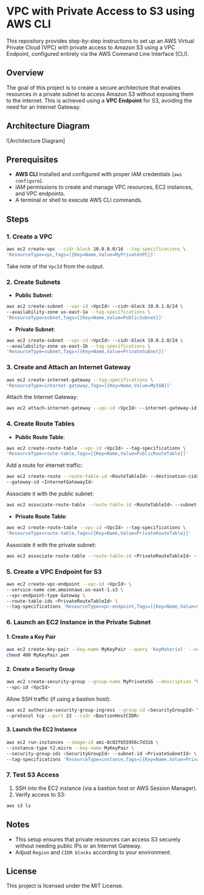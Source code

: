 # VPC with Private Access to S3 using AWS CLI

This repository provides step-by-step instructions to set up an AWS Virtual Private Cloud (VPC) with private access to Amazon S3 using a VPC Endpoint, configured entirely via the AWS Command Line Interface (CLI).

## Overview

The goal of this project is to create a secure architecture that enables resources in a private subnet to access Amazon S3 without exposing them to the internet. This is achieved using a **VPC Endpoint** for S3, avoiding the need for an Internet Gateway.

## Architecture Diagram

![Architecture Diagram]


## Prerequisites

- **AWS CLI** installed and configured with proper IAM credentials (`aws configure`).
- IAM permissions to create and manage VPC resources, EC2 instances, and VPC endpoints.
- A terminal or shell to execute AWS CLI commands.

## Steps

### 1. Create a VPC

```bash
aws ec2 create-vpc --cidr-block 10.0.0.0/16 --tag-specifications \
'ResourceType=vpc,Tags=[{Key=Name,Value=MyPrivateVPC}]'
```

Take note of the `VpcId` from the output.

### 2. Create Subnets

- **Public Subnet**:

```bash
aws ec2 create-subnet --vpc-id <VpcId> --cidr-block 10.0.1.0/24 \
--availability-zone us-east-1a --tag-specifications \
'ResourceType=subnet,Tags=[{Key=Name,Value=PublicSubnet}]'
```

- **Private Subnet**:

```bash
aws ec2 create-subnet --vpc-id <VpcId> --cidr-block 10.0.2.0/24 \
--availability-zone us-east-1b --tag-specifications \
'ResourceType=subnet,Tags=[{Key=Name,Value=PrivateSubnet}]'
```

### 3. Create and Attach an Internet Gateway

```bash
aws ec2 create-internet-gateway --tag-specifications \
'ResourceType=internet-gateway,Tags=[{Key=Name,Value=MyIGW}]'
```

Attach the Internet Gateway:

```bash
aws ec2 attach-internet-gateway --vpc-id <VpcId> --internet-gateway-id <InternetGatewayId>
```

### 4. Create Route Tables

- **Public Route Table**:

```bash
aws ec2 create-route-table --vpc-id <VpcId> --tag-specifications \
'ResourceType=route-table,Tags=[{Key=Name,Value=PublicRouteTable}]'
```

Add a route for internet traffic:

```bash
aws ec2 create-route --route-table-id <RouteTableId> --destination-cidr-block 0.0.0.0/0 \
--gateway-id <InternetGatewayId>
```

Associate it with the public subnet:

```bash
aws ec2 associate-route-table --route-table-id <RouteTableId> --subnet-id <PublicSubnetId>
```

- **Private Route Table**:

```bash
aws ec2 create-route-table --vpc-id <VpcId> --tag-specifications \
'ResourceType=route-table,Tags=[{Key=Name,Value=PrivateRouteTable}]'
```

Associate it with the private subnet:

```bash
aws ec2 associate-route-table --route-table-id <PrivateRouteTableId> --subnet-id <PrivateSubnetId>
```

### 5. Create a VPC Endpoint for S3

```bash
aws ec2 create-vpc-endpoint --vpc-id <VpcId> \
--service-name com.amazonaws.us-east-1.s3 \
--vpc-endpoint-type Gateway \
--route-table-ids <PrivateRouteTableId> \
--tag-specifications 'ResourceType=vpc-endpoint,Tags=[{Key=Name,Value=S3Endpoint}]'
```

### 6. Launch an EC2 Instance in the Private Subnet

#### 1. Create a Key Pair

```bash
aws ec2 create-key-pair --key-name MyKeyPair --query 'KeyMaterial' --output text > MyKeyPair.pem
chmod 400 MyKeyPair.pem
```

#### 2. Create a Security Group

```bash
aws ec2 create-security-group --group-name MyPrivateSG --description "Private Subnet SG" \
--vpc-id <VpcId>
```

Allow SSH traffic (if using a bastion host):

```bash
aws ec2 authorize-security-group-ingress --group-id <SecurityGroupId> \
--protocol tcp --port 22 --cidr <BastionHostCIDR>
```

#### 3. Launch the EC2 Instance

```bash
aws ec2 run-instances --image-id ami-0c02fb55956c7d316 \
--instance-type t2.micro --key-name MyKeyPair \
--security-group-ids <SecurityGroupId> --subnet-id <PrivateSubnetId> \
--tag-specifications 'ResourceType=instance,Tags=[{Key=Name,Value=PrivateEC2}]'
```

### 7. Test S3 Access

1. SSH into the EC2 instance (via a bastion host or AWS Session Manager).
2. Verify access to S3:

```bash
aws s3 ls
```

## Notes

- This setup ensures that private resources can access S3 securely without needing public IPs or an Internet Gateway.
- Adjust `Region` and `CIDR blocks` according to your environment.

## License

This project is licensed under the MIT License.


